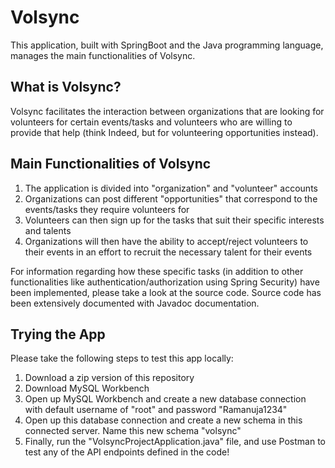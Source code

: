 # Volsync
This application, built with SpringBoot and the Java programming language, manages the main functionalities of Volsync.

## What is Volsync?
Volsync facilitates the interaction between organizations that are looking for volunteers for certain events/tasks and volunteers who are willing to provide that help (think Indeed, but for volunteering opportunities instead). 

## Main Functionalities of Volsync
1. The application is divided into "organization" and "volunteer" accounts
2. Organizations can post different "opportunities" that correspond to the events/tasks they require volunteers for
3. Volunteers can then sign up for the tasks that suit their specific interests and talents
4. Organizations will then have the ability to accept/reject volunteers to their events in an effort to recruit the necessary talent for their events

For information regarding how these specific tasks (in addition to other functionalities like authentication/authorization using Spring Security) have been implemented, please take a look at the source code. Source code has been extensively documented with Javadoc documentation.

## Trying the App
Please take the following steps to test this app locally:

1. Download a zip version of this repository
2. Download MySQL Workbench
3. Open up MySQL Workbench and create a new database connection with default username of "root" and password "Ramanuja1234"
4. Open up this database connection and create a new schema in this connected server. Name this new schema "volsync"
5. Finally, run the "VolsyncProjectApplication.java" file, and use Postman to test any of the API endpoints defined in the code!
